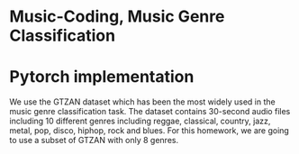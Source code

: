 # Music-Coding, Music Genre Classification 
# Pytorch implementation

We use the GTZAN dataset which has been the most widely used in the music genre classification task. The dataset contains 30-second audio files including 10 different genres including reggae, classical, country, jazz, metal, pop, disco, hiphop, rock and blues. For this homework, we are going to use a subset of GTZAN with only 8 genres.

